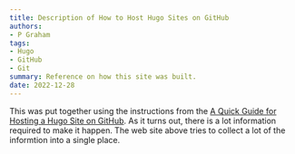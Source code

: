 ```yaml
---
title: Description of How to Host Hugo Sites on GitHub
authors:
- P Graham
tags:
- Hugo
- GitHub
- Git
summary: Reference on how this site was built.
date: 2022-12-28
---
```


This was put together using the instructions from the [A Quick Guide
for Hosting a Hugo Site on
GitHub](https://www.graham.org/blog/technology/hosting-hugo-on-github/).
As it turns out, there is a lot information required to make it
happen.  The web site above tries to collect a lot of the informtion
into a single place.

